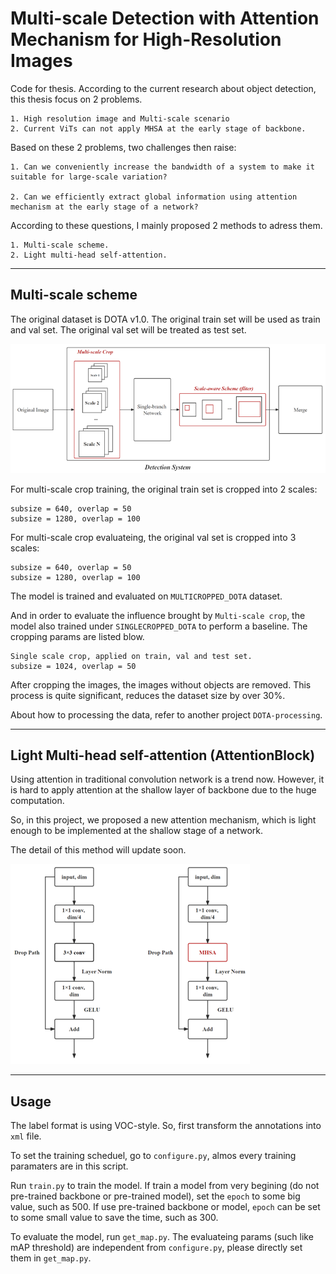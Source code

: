 # Multi-scale Detection with Attention Mechanism for High-Resolution Images

Code for thesis. According to the current research about object detection, this thesis focus on 2 problems. 
```
1. High resolution image and Multi-scale scenario
2. Current ViTs can not apply MHSA at the early stage of backbone.
```

Based on these 2 problems, two challenges then raise:
```
1. Can we conveniently increase the bandwidth of a system to make it suitable for large-scale variation?

2. Can we efficiently extract global information using attention mechanism at the early stage of a network?
```

According to these questions, I mainly proposed 2 methods to adress them.
```
1. Multi-scale scheme.  
2. Light multi-head self-attention.  
```
---

## Multi-scale scheme
The original dataset is DOTA v1.0. The original train set will be used as train and val set. The original val set will be treated as test set.

![msc](model_data/msc.png "msc")

For multi-scale crop training, the original train set is cropped into 2 scales:  
```
subsize = 640, overlap = 50
subsize = 1280, overlap = 100
```

For multi-scale crop evaluateing, the original val set is cropped into 3 scales:
```
subsize = 640, overlap = 50
subsize = 1280, overlap = 100
```

The model is trained and evaluated on `MULTICROPPED_DOTA` dataset.

And in order to evaluate the influence brought by `Multi-scale crop`, the model also trained under `SINGLECROPPED_DOTA` to perform a baseline. The cropping params are listed blow.  
```
Single scale crop, applied on train, val and test set.
subsize = 1024, overlap = 50
```
After cropping the images, the images without objects are removed. This process is quite significant, reduces the dataset size by over 30%.  

About how to processing the data, refer to another project `DOTA-processing`.

---

## Light Multi-head self-attention (AttentionBlock) 
Using attention in traditional convolution network is a trend now. However, it is hard to apply attention at the shallow layer of backbone due to the huge computation.

So, in this project, we proposed a new attention mechanism, which is light enough to be implemented at the shallow stage of a network.

The detail of this method will update soon.

![ab](model_data/ab.png "ab")

---

## Usage
The label format is using VOC-style. So, first transform the annotations into `xml` file.

To set the training scheduel, go to `configure.py`, almos every training paramaters are in this script.

Run `train.py` to train the model. If train a model from very begining (do not pre-trained backbone or pre-trained model), set the `epoch` to some big value, such as 500. If use pre-trained backbone or model, `epoch` can be set to some small value to save the time, such as 300.

To evaluate the model, run `get_map.py`. The evaluateing params (such like mAP threshold) are independent from `configure.py`, please directly set them in `get_map.py`.
